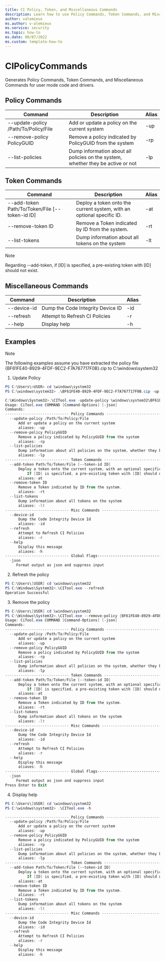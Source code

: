 ```yaml
---
title: CI Policy, Token, and Miscellaneous Commands
description: Learn how to use Policy Commands, Token Commands, and Miscellaneous Commands.
author: valemieux
ms.author: v-alemieux
ms.service: security
ms.topic: how-to
ms.date: 08/07/2022
ms.custom: template-how-to
---
```


# CIPolicyCommands

Generates Policy Commands, Token Commands, and Miscellaneous Commands for user mode code and drivers.

## Policy Commands

| Command | Description | Alias |
|--------|---------|---------|
| --update-policy /Path/To/Policy/File | Add or update a policy on the current system | -up |
| --remove-policy PolicyGUID | Remove a policy indicated by PolicyGUID from the system | -rp |
| --list-policies | Dump information about all policies on the system, whether they be active or not | -lp |

## Token Commands

| Command | Description | Alias |
|--------|---------|---------|
| --add-token Path/To/Token/File [--token-id ID] | Deploy a token onto the current system, with an optional specific ID. | -at |
| --remove-token ID | Remove a Token indicated by ID from the system. | -rt |
| --list-tokens | Dump information about all tokens on the system | -lt |

>[!NOTE]
>Regarding --add-token, if [ID] is specified, a pre-existing token with [ID] should not exist.

## Miscellaneous Commands

| Command | Description | Alias |
|--------|---------|---------|
| --device-id | Dump the Code Integrity Device ID | -id |
| --refresh | Attempt to Refresh CI Policies | -r |
| --help | Display help | -h |

## Examples

>[!NOTE]
>The following examples assume you have extracted the policy file {BF61FE40-8929-4FDF-9EC2-F7A767717F0B}.cip to C:\windows\system32

1. Update Policy

```powershell
PS C:\Users\<USER> cd \windows\system32
PS C:\windows\system32> .\BF61FE40-8929-4FDF-9EC2-F7A767717F0B.cip -up

C:\Windows\System32>.\CITool.exe -update-policy \windows\system32\BF61FE40-8929-4FDF-9EC2-F7A767717F0B.cip
Usage: CiTool.exe COMMAND [Command-Options] [-json]
Commands:
----------------------------- Policy Commands ---------------------------------
  --update-policy /Path/To/Policy/File
      Add or update a policy on the current system
      aliases: -up
  --remove-policy PolicyGUID
      Remove a policy indicated by PolicyGUID from the system
      aliases: -rp
  --list-policies
      Dump information about all policies on the system, whether they be active or not
      aliases: -lp
----------------------------- Token Commands ---------------------------------
  --add-token Path/To/Token/File [--token-id ID]
      Deploy a token onto the current system, with an optional specific ID
          If [ID] is specified, a pre-existing token with [ID] should not exist.
      aliases:-at
  --remove-token ID
      Remove a Token indicated by ID from the system.
      aliases: -rt
  --list-tokens
      Dump information about all tokens on the system
      aliases: -lt
----------------------------- Misc Commands ---------------------------------
  --device-id
      Dump the Code Integrity Device Id
      aliases: -id
  --refresh
      Attempt to Refresh CI Policies
      aliases: -r
  --help
      Display this message
      aliases: -h
----------------------------- Global Flags---------------------------------
  -json
     Format output as json and suppress input
```

2. Refresh the policy
```powershell
PS C:\Users\[USER] cd \windows\system32
PS C:\Windows\System32>.\CITool.exe --refresh
Operation Successful
```

3. Remove the policy
```powershell
PS C:\Users\[USER] cd \windows\system32
PS C:\Windows\System32>.\CITool.exe --remove-policy {BF61FE40-8929-4FDF-9EC2-F7A767717F0B}
Usage: CiTool.exe COMMAND [Command-Options] [-json]
Commands:
----------------------------- Policy Commands ---------------------------------
  --update-policy /Path/To/Policy/File
      Add or update a policy on the current system
      aliases: -up
  --remove-policy PolicyGUID
      Remove a policy indicated by PolicyGUID from the system
      aliases: -rp
  --list-policies
      Dump information about all policies on the system, whether they be active or not
      aliases: -lp
----------------------------- Token Commands ---------------------------------
  --add-token Path/To/Token/File [--token-id ID]
      Deploy a token onto the current system, with an optional specific ID
          If [ID] is specified, a pre-existing token with [ID] should not exist.
      aliases:-at
  --remove-token ID
      Remove a Token indicated by ID from the system.
      aliases: -rt
  --list-tokens
      Dump information about all tokens on the system
      aliases: -lt
----------------------------- Misc Commands ---------------------------------
  --device-id
      Dump the Code Integrity Device Id
      aliases: -id
  --refresh
      Attempt to Refresh CI Policies
      aliases: -r
  --help
      Display this message
      aliases: -h
----------------------------- Global Flags---------------------------------
  -json
     Format output as json and suppress input
Press Enter to Exit
```

4. Display help
```powershell
PS C:\Users\[USER] cd \windows\system32
PS C:\windows\system32> .\CITool.exe -h

----------------------------- Policy Commands ---------------------------------
  --update-policy /Path/To/Policy/File
      Add or update a policy on the current system
      aliases: -up
  --remove-policy PolicyGUID
      Remove a policy indicated by PolicyGUID from the system
      aliases: -rp
  --list-policies
      Dump information about all policies on the system, whether they be active or not
      aliases: -lp
----------------------------- Token Commands ---------------------------------
  --add-token Path/To/Token/File [--token-id ID]
      Deploy a token onto the current system, with an optional specific ID
          If [ID] is specified, a pre-existing token with [ID] should not exist.
      aliases:-at
  --remove-token ID
      Remove a Token indicated by ID from the system.
      aliases: -rt
  --list-tokens
      Dump information about all tokens on the system
      aliases: -lt
----------------------------- Misc Commands ---------------------------------
  --device-id
      Dump the Code Integrity Device Id
      aliases: -id
  --refresh
      Attempt to Refresh CI Policies
      aliases: -r
  --help
      Display this message
      aliases: -h
```